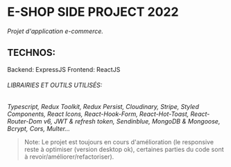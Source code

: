 # E-SHOP SIDE PROJECT 2022
*Projet d'application e-commerce.*

## TECHNOS:
Backend: ExpressJS
Frontend: ReactJS

###### LIBRAIRIES ET OUTILS UTILISÉS:
*Typescript, Redux Toolkit, Redux Persist, Cloudinary, Stripe, Styled Components, React Icons, React-Hook-Form, React-Hot-Toast, React-Router-Dom v6, JWT & refresh token, Sendinblue, MongoDB & Mongoose, Bcrypt, Cors, Multer...*

> Note: Le projet est toujours en cours d'amélioration (le responsive reste à optimiser (version desktop ok), certaines parties du code sont à revoir/améliorer/refactoriser).
